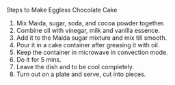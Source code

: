 Steps to Make Eggless Chocolate Cake
1. Mix Maida, sugar, soda, and cocoa powder together.
2. Combine oil with vinegar, milk and vanilla essence.
3. Add it to the Maida sugar mixture and mix till smooth.
4. Pour it in a cake container after greasing it with oil.
5. Keep the container in microwave in convection mode.
6. Do it for 5 mins.
7. Leave the dish and to be cool completely.
8. Turn out on a plate and serve, cut into pieces.